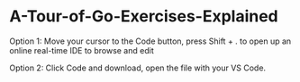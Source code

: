 # A-Tour-of-Go-Exercises-Explained

Option 1: Move your cursor to the Code button, press Shift + . to open up an online real-time IDE to browse and edit


Option 2: Click Code and download, open the file with your VS Code.
